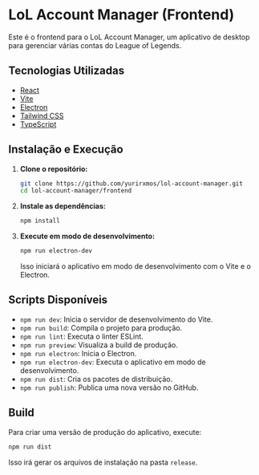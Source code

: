 # LoL Account Manager (Frontend)

Este é o frontend para o LoL Account Manager, um aplicativo de desktop para gerenciar várias contas do League of Legends.

## Tecnologias Utilizadas

- [React](https://reactjs.org/)
- [Vite](https://vitejs.dev/)
- [Electron](https://www.electronjs.org/)
- [Tailwind CSS](https://tailwindcss.com/)
- [TypeScript](https://www.typescriptlang.org/)

## Instalação e Execução

1.  **Clone o repositório:**
    ```bash
    git clone https://github.com/yurirxmos/lol-account-manager.git
    cd lol-account-manager/frontend
    ```

2.  **Instale as dependências:**
    ```bash
    npm install
    ```

3.  **Execute em modo de desenvolvimento:**
    ```bash
    npm run electron-dev
    ```
    Isso iniciará o aplicativo em modo de desenvolvimento com o Vite e o Electron.

## Scripts Disponíveis

- `npm run dev`: Inicia o servidor de desenvolvimento do Vite.
- `npm run build`: Compila o projeto para produção.
- `npm run lint`: Executa o linter ESLint.
- `npm run preview`: Visualiza a build de produção.
- `npm run electron`: Inicia o Electron.
- `npm run electron-dev`: Executa o aplicativo em modo de desenvolvimento.
- `npm run dist`: Cria os pacotes de distribuição.
- `npm run publish`: Publica uma nova versão no GitHub.

## Build

Para criar uma versão de produção do aplicativo, execute:

```bash
npm run dist
```

Isso irá gerar os arquivos de instalação na pasta `release`.

